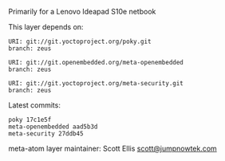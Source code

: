 Primarily for a Lenovo Ideapad S10e netbook

This layer depends on:

    URI: git://git.yoctoproject.org/poky.git
    branch: zeus

    URI: git://git.openembedded.org/meta-openembedded
    branch: zeus

    URI: git://git.yoctoproject.org/meta-security.git
    branch: zeus

Latest commits:

    poky 17c1e5f
    meta-openembedded aad5b3d
    meta-security 27ddb45

meta-atom layer maintainer: Scott Ellis <scott@jumpnowtek.com>
